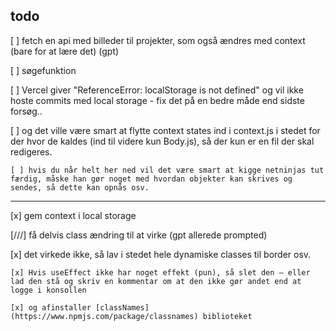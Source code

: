 
## todo


[ ] fetch en api med billeder til projekter, som også ændres med context (bare for at lære det) (gpt)

[ ] søgefunktion

[ ] Vercel giver "ReferenceError: localStorage is not defined" og vil ikke hoste commits med local storage - fix det på en bedre måde end sidste forsøg..

[ ] og det ville være smart at flytte context states ind i context.js i stedet for der hvor de kaldes (ind til videre kun Body.js), så der kun er en fil der skal redigeres.

    [ ] hvis du når helt her ned vil det være smart at kigge netninjas tut færdig, måske han gør noget med hvordan objekter kan skrives og sendes, så dette kan opnås osv.

---

[x] gem context i local storage

[///] få delvis class ændring til at virke (gpt allerede prompted)

[x] det virkede ikke, så lav i stedet hele dynamiske classes til border osv.

    [x] Hvis useEffect ikke har noget effekt (pun), så slet den — eller lad den stå og skriv en kommentar om at den ikke gør andet end at logge i konsollen

    [x] og afinstaller [classNames](https://www.npmjs.com/package/classnames) biblioteket
